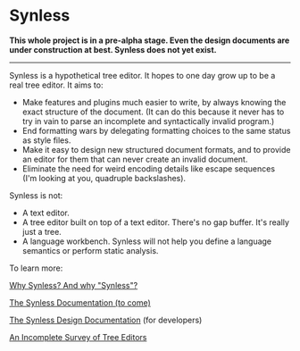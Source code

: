 # Synless

**This whole project is in a pre-alpha stage. Even the design
  documents are under construction at best. Synless does not yet
  exist.**

------

Synless is a hypothetical tree editor. It hopes to one day grow up to
be a real tree editor. It aims to:

- Make features and plugins much easier to write, by always knowing
  the exact structure of the document. (It can do this because it
  never has to try in vain to parse an incomplete and syntactically
  invalid program.)
- End formatting wars by delegating formatting choices to the same
  status as style files.
- Make it easy to design new structured document formats, and to
  provide an editor for them that can never create an invalid document.
- Eliminate the need for weird encoding details like escape sequences
  (I'm looking at you, quadruple backslashes).

Synless is not:

- A text editor.
- A tree editor built on top of a text editor. There's no
  gap buffer. It's really just a tree.
- A language workbench. Synless will not help you define a language
  semantics or perform static analysis.

To learn more:

[Why Synless? And why "Synless"?](doc/why.md)

[The Synless Documentation (to come)](doc/readme.md)

[The Synless Design Documentation](doc/design.md) (for developers)

[An Incomplete Survey of Tree Editors](doc/survey.md)
